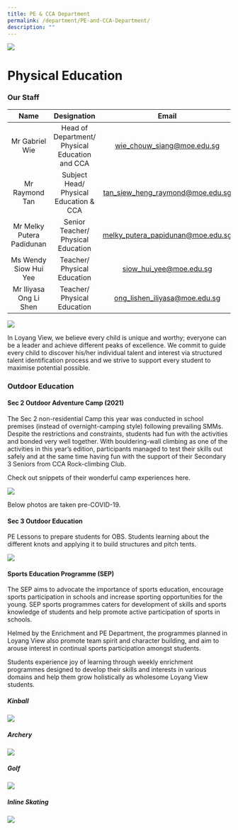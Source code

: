 ```yaml
---
title: PE & CCA Department
permalink: /department/PE-and-CCA-Department/
description: ""
---
```

![](/images/Banner.jpg)

Physical Education
===================

### Our Staff

|         **Name**         |                 **Designation**                 |             **Email**            |
|:-------------------------:|:-----------------------------------------------:|:---------------------------------:|
|       Mr Gabriel Wie      | Head of Department/ Physical Education and CCA  |     wie_chouw_siang@moe.edu.sg    |
|       Mr Raymond Tan      |     Subject Head/ Physical Education & CCA      |  tan_siew_heng_raymond@moe.edu.sg |
| Mr Melky Putera Padidunan |       Senior Teacher/ Physical Education        | melky_putera_papidunan@moe.edu.sg |
|   Ms Wendy Siow Hui Yee   |           Teacher/ Physical Education           |      siow_hui_yee@moe.edu.sg      |
|   Mr Iliyasa Ong Li Shen  |           Teacher/ Physical Education           |   ong_lishen_iliyasa@moe.edu.sg   |





![](/images/PE%20dept%202020.jpeg)

In Loyang View, we believe every child is unique and worthy; everyone can be a leader and achieve different peaks of excellence. We commit to guide every child to discover his/her individual talent and interest via structured talent identification process and we strive to support every student to maximise potential possible.


### **Outdoor Education**

#### **Sec 2 Outdoor Adventure Camp (2021)**

The Sec 2 non-residential Camp this year was conducted in school premises (instead of overnight-camping style) following prevailing SMMs. Despite the restrictions and constraints, students had fun with the activities and bonded very well together. With bouldering-wall climbing as one of the activities in this year’s edition, participants managed to test their skills out safely and at the same time having fun with the support of their Secondary 3 Seniors from CCA Rock-climbing Club.

Check out snippets of their wonderful camp experiences here.

![](/images/PE.png)

Below photos are taken pre-COVID-19.   

#### **Sec 3 Outdoor Education**

PE Lessons to prepare students for OBS. Students learning about the different knots and applying it to build structures and pitch tents.

![](/images/PE2.png)

#### **Sports Education Programme (SEP)**

The SEP aims to advocate the importance of sports education, encourage sports participation in schools and increase sporting opportunities for the young. SEP sports programmes caters for development of skills and sports knowledge of students and help promote active participation of sports in schools.

Helmed by the Enrichment and PE Department, the programmes planned in Loyang View also promote team spirit and character building, and aim to arouse interest in continual sports participation amongst students.

Students experience joy of learning through weekly enrichment programmes designed to develop their skills and interests in various domains and help them grow holistically as wholesome Loyang View students.

##### Kinball

![](/images/Kinball.png)

##### Archery

![](/images/Archery.png)

##### Golf

![](/images/Golf.png)

##### Inline Skating

![](/images/Skating.png)